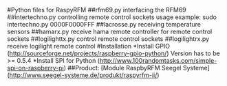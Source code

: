 #Python files for RaspyRFM
##rfm69.py
interfacing the RFM69
##intertechno.py
controlling remote control sockets
usage example:
sudo intertechno.py 0000F0000FFF
##lacrosse.py
receiving temperature sensors
##hamarx.py
receive hama remote controller for remote control sockets
##logilighttx.py
control remote control sockets
##logilightrx.py
receive logilight remote control
#Installation
*Install GPIO
(http://sourceforge.net/projects/raspberry-gpio-python/)
Version has to be >= 0.5.4
*Install SPI for Python
(http://www.100randomtasks.com/simple-spi-on-raspberry-pi)
##Product:
[Module RaspbyRFM Seegel Systeme] (http://www.seegel-systeme.de/produkt/raspyrfm-ii/)
